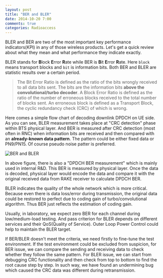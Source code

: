 ```yaml
---
layout: post
title: "BER and BLER"
date: 2014-10-20 7:00
comments: true
categories: Radioaccess
---
```


BLER and BER are two of the most important key performance indicators(KPI) in any of those wireless products. Let's get a quick review about what they mean and what performance they indicate exactly.

<!--more--> 

BLER stands for **B**lock **E**rror **R**ate while BER is **B**it **E**rror **R**ate. Here `block` means transport blocks and `bit` is information bits. Both BER and BLER are statistic results over a certain period.

> The Bit Error Ratio is defined as the ratio of the bits wrongly received to all data bits sent. The bits are the information bits **above the convolutional/turbo decoder**. A Block Error Ratio is defined as the ratio of the number of erroneous blocks received to the total number of blocks sent. An erroneous block is defined as a Transport Block, the cyclic redundancy check (CRC) of which is wrong. 

Here comes a simple flow chart of decoding downlink DPDCH on UE side. As you can see, BLER measurement takes place at "CRC detection" phase within BTS physical layer. And BER is measured after CRC detection (most often in RNC) when information bits are received and then compared with an **already-known data pattern**. The pattern could be either fixed data or PN9/PN15. Of course pseudo noise patter is preferred.

![BER and BLER](https://dl.dropboxusercontent.com/u/6459697/blogimage/20141020_ber_bler_blocks.jpg)

In above figure, there is also a "DPDCH BER measurement" which is mainly used in internal R&D. This BER is measured by physical layer. Once the data is decoded, physical layer would encode the data and compare it with the original received data from RAKE receiver to calculate DPDCH BER.

BLER indicates the quality of the whole network which is more critical. Because even there is data loss/error during transmission, the original data could be restored to perfect due to coding gain of turbo/convolutional algorithm. Thus BER just reflects the estimation of coding gain.

Usually, in laboratory, we expect zero BER for each channel during low/medium-load testing. And pass criterion for BLER depends on different services and their QoS(Quality of Service). Outer Loop Power Control could help to maintain the BLER target.

If BER/BLER doesn't meet the criteria, we need firstly to fine-tune the test environment. If the test environment could be excluded from suspicion, for BER issue, we can compare the sending and receiving data to check whether they follow the same pattern. For BLER issue, we can start from debugging CRC functionality and then check from top to bottom to find the root cause step by step. In such way, we have found an undermining bug which caused the CRC data was different during retransmission.
